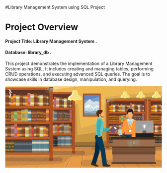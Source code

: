 #Library Management System using SQL Project
# Project Overview
#### **Project Title**: Library Management System .
#### **Database**: library_db .

This project demonstrates the implementation of a Library Management System using SQL. It includes creating and managing tables, performing CRUD operations, and executing advanced SQL queries. The goal is to showcase skills in database design, manipulation, and querying.

![](https://github.com/mina407/Library_Sql_Project/blob/main/library.jpg)


